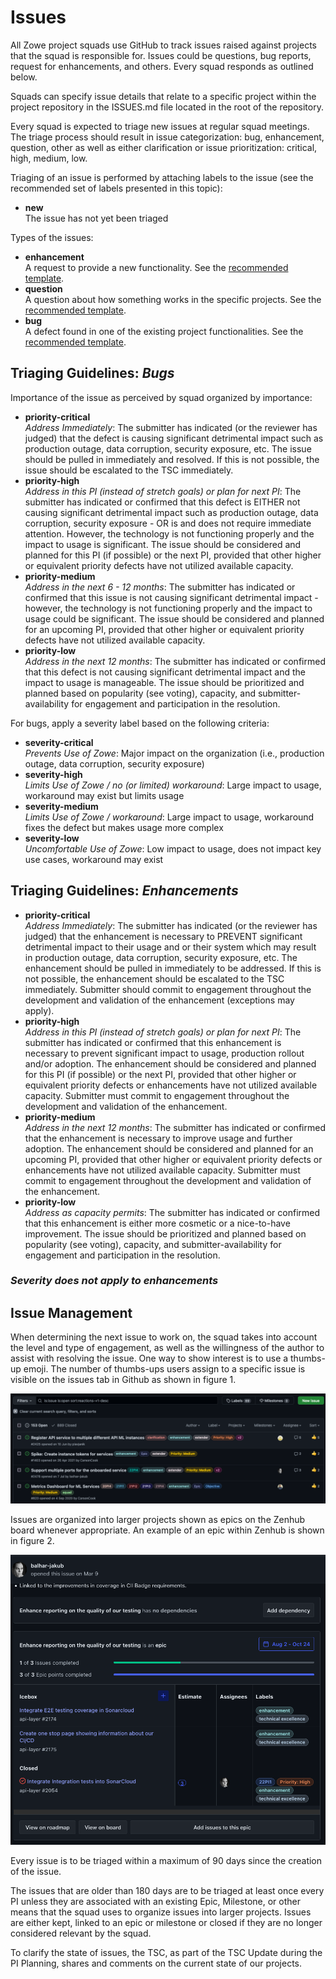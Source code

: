 # Issues

All Zowe project squads use GitHub to track issues raised against projects that the squad is responsible for. Issues could be questions, bug reports, request for enhancements, and others.
Every squad responds as outlined below. 

Squads can specify issue details that relate to a specific project within the project
repository in the ISSUES.md file located in the root of the repository. 

Every squad is expected to triage new issues at regular squad meetings. The triage process should result 
in issue categorization: bug, enhancement, question, other as well as either clarification or issue prioritization: critical, high, medium, low.

Triaging of an issue is performed by attaching labels to the issue (see the recommended set of labels presented in this topic):

- **new**  
 The issue has not yet been triaged

Types of the issues:

- **enhancement**  
A request to provide a new functionality. See the [recommended template](https://github.com/zowe/api-layer/blob/v2.x.x/.github/ISSUE_TEMPLATE/feature_request.md). 
- **question**  
A question about how something works in the specific projects. See the [recommended template](https://github.com/zowe/api-layer/blob/v2.x.x/.github/ISSUE_TEMPLATE/question.md).
- **bug**  
A defect found in one of the existing project functionalities. See the [recommended template](https://github.com/zowe/api-layer/blob/v2.x.x/.github/ISSUE_TEMPLATE/bug_report.md).

## Triaging Guidelines: *Bugs*

Importance of the issue as perceived by squad organized by importance:

- **priority-critical**  
*Address Immediately*: The submitter has indicated (or the reviewer has judged) that the defect is causing significant detrimental impact such as production outage, data corruption, security exposure, etc. The issue should be pulled in immediately and resolved. If this is not possible, the issue should be escalated to the TSC immediately.
- **priority-high**  
*Address in this PI (instead of stretch goals) or plan for next PI*: The submitter has indicated or confirmed that this defect is EITHER not causing significant detrimental impact such as production outage, data corruption, security exposure - OR is and does not require immediate attention. However, the technology is not functioning properly and the impact to usage is significant. The issue should be considered and planned for this PI (if possible) or the next PI, provided that other higher or equivalent priority defects have not utilized available capacity.
- **priority-medium**  
*Address in the next 6 - 12 months*: The submitter has indicated or confirmed that this issue is not causing significant detrimental impact - however, the technology is not functioning properly and the impact to usage could be significant. The issue should be considered and planned for an upcoming PI, provided that other higher or equivalent priority defects have not utilized available capacity.
- **priority-low**  
*Address in the next 12 months*: The submitter has indicated or confirmed that this defect is not causing significant detrimental impact and the impact to usage is manageable. The issue should be prioritized and planned based on popularity (see voting), capacity, and submitter-availability for engagement and participation in the resolution.

For bugs, apply a severity label based on the following criteria:

- **severity-critical**  
*Prevents Use of Zowe*: Major impact on the organization (i.e., production outage, data corruption, security exposure)
- **severity-high**  
*Limits Use of Zowe / no (or limited) workaround*: Large impact to usage, workaround may exist but limits usage
- **severity-medium**  
*Limits Use of Zowe / workaround*: Large impact to usage, workaround fixes the defect but makes usage more complex 
- **severity-low**  
*Uncomfortable Use of Zowe*: Low impact to usage, does not impact key use cases, workaround may exist

## Triaging Guidelines: *Enhancements*

- **priority-critical**  
*Address Immediately*: The submitter has indicated (or the reviewer has judged) that the enhancement is necessary to PREVENT significant detrimental impact to their usage and or their system which may result in production outage, data corruption, security exposure, etc. The enhancement should be pulled in immediately to be addressed. If this is not possible, the enhancement should be escalated to the TSC immediately. Submitter should commit to engagement throughout the development and validation of the enhancement (exceptions may apply).
- **priority-high**  
*Address in this PI (instead of stretch goals) or plan for next PI*: The submitter has indicated or confirmed that this enhancement is necessary to prevent significant impact to usage, production rollout and/or adoption. The enhancement should be considered and planned for this PI (if possible) or the next PI, provided that other higher or equivalent priority defects or enhancements have not utilized available capacity. Submitter must commit to engagement throughout the development and validation of the enhancement.
- **priority-medium**  
*Address in the next 12 months*: The submitter has indicated or confirmed that the enhancement is necessary to improve usage and further adoption. The enhancement should be considered and planned for an upcoming PI, provided that other higher or equivalent priority defects or enhancements have not utilized available capacity. Submitter must commit to engagement throughout the development and validation of the enhancement.
- **priority-low**  
*Address as capacity permits*: The submitter has indicated or confirmed that this enhancement is either more cosmetic or a nice-to-have improvement. The issue should be prioritized and planned based on popularity (see voting), capacity, and submitter-availability for engagement and participation in the resolution.

### *Severity does not apply to enhancements*

## Issue Management

When determining the next issue to work on, the squad takes into account the level and type of engagement, as well as the willingness 
of the author to assist with resolving the issue. One way to show interest is to use a thumbs-up emoji. The number of thumbs-ups users assign to a specific issue is visible on the issues tab in Github as shown in figure 1.

![Thumbs-up view](issues-thumbs-up.png "Figure 1: Thumbs-up view")

Issues are organized into larger projects shown as epics on the Zenhub board whenever appropriate. An example of an epic within Zenhub is shown in figure 2. 

![Epic view](issues-epic.png "Figure 2: Epic view")

Every issue is to be triaged within a maximum of 90 days since the creation of the issue. 

The issues that are older than 180 days are to be triaged at least once every PI unless they are associated with an 
existing Epic, Milestone, or other means that the squad uses to organize issues into larger projects. Issues are either kept, linked to an epic or milestone or closed if they are no longer considered relevant by the squad. 

To clarify the state of issues, the TSC, as part of the TSC Update during the PI Planning, shares and comments on the current state of our projects. 
